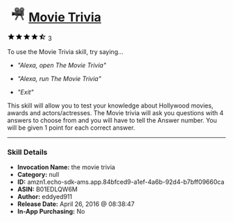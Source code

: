 # &nbsp;<img src="skill_icon" alt="Movie Trivia icon" width="36"> [Movie Trivia](http://alexa.amazon.com/#skills/amzn1.echo-sdk-ams.app.84bfced9-a1ef-4a6b-92d4-b7bff09660ca)
![4.3 stars](../../images/ic_star_black_18dp_1x.png)![4.3 stars](../../images/ic_star_black_18dp_1x.png)![4.3 stars](../../images/ic_star_black_18dp_1x.png)![4.3 stars](../../images/ic_star_black_18dp_1x.png)![4.3 stars](../../images/ic_star_half_black_18dp_1x.png) 3

To use the Movie Trivia skill, try saying...

* *"Alexa, open The Movie Trivia"*

* *"Alexa, run The Movie Trivia"*

* *"Exit"*

This skill will allow you to test your knowledge about Hollywood movies, awards and actors/actresses. The Movie trivia will ask you questions with 4 answers to choose from and you will have to tell the Answer number. You will be given 1 point for each correct answer.

***

### Skill Details

* **Invocation Name:** the movie trivia
* **Category:** null
* **ID:** amzn1.echo-sdk-ams.app.84bfced9-a1ef-4a6b-92d4-b7bff09660ca
* **ASIN:** B01EDLQW6M
* **Author:** eddyed911
* **Release Date:** April 26, 2016 @ 08:38:47
* **In-App Purchasing:** No
